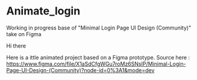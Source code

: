 # Animate_login
Working in progress base of "Minimal Login Page UI Design (Community)" take on Figma

Hi there

Here is a ittle animated project based on a Figma prototype.
Source here : https://www.figma.com/file/X1aSdCfgWGu7roMz6SNsIP/Minimal-Login-Page-UI-Design-(Community)?node-id=0%3A1&mode=dev

